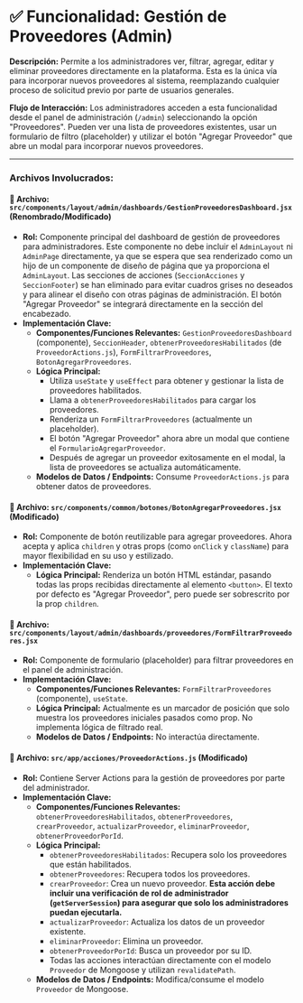 # ✅ Funcionalidad: Gestión de Proveedores (Admin)

**Descripción:** Permite a los administradores ver, filtrar, agregar, editar y eliminar proveedores directamente en la plataforma. Esta es la única vía para incorporar nuevos proveedores al sistema, reemplazando cualquier proceso de solicitud previo por parte de usuarios generales.

**Flujo de Interacción:** Los administradores acceden a esta funcionalidad desde el panel de administración (`/admin`) seleccionando la opción "Proveedores". Pueden ver una lista de proveedores existentes, usar un formulario de filtro (placeholder) y utilizar el botón "Agregar Proveedor" que abre un modal para incorporar nuevos proveedores.

---

### Archivos Involucrados:

#### 📄 **Archivo:** `src/components/layout/admin/dashboards/GestionProveedoresDashboard.jsx` (Renombrado/Modificado)
* **Rol:** Componente principal del dashboard de gestión de proveedores para administradores. Este componente no debe incluir el `AdminLayout` ni `AdminPage` directamente, ya que se espera que sea renderizado como un hijo de un componente de diseño de página que ya proporciona el `AdminLayout`. Las secciones de acciones (`SeccionAcciones` y `SeccionFooter`) se han eliminado para evitar cuadros grises no deseados y para alinear el diseño con otras páginas de administración. El botón "Agregar Proveedor" se integrará directamente en la sección del encabezado.
* **Implementación Clave:**
    * **Componentes/Funciones Relevantes:** `GestionProveedoresDashboard` (componente), `SeccionHeader`, `obtenerProveedoresHabilitados` (de `ProveedorActions.js`), `FormFiltrarProveedores`, `BotonAgregarProveedores`.
    * **Lógica Principal:**
        *   Utiliza `useState` y `useEffect` para obtener y gestionar la lista de proveedores habilitados.
        *   Llama a `obtenerProveedoresHabilitados` para cargar los proveedores.
        *   Renderiza un `FormFiltrarProveedores` (actualmente un placeholder).
        *   El botón "Agregar Proveedor" ahora abre un modal que contiene el `FormularioAgregarProveedor`.
        *   Después de agregar un proveedor exitosamente en el modal, la lista de proveedores se actualiza automáticamente.
    * **Modelos de Datos / Endpoints:** Consume `ProveedorActions.js` para obtener datos de proveedores.

#### 📄 **Archivo:** `src/components/common/botones/BotonAgregarProveedores.jsx` (Modificado)
* **Rol:** Componente de botón reutilizable para agregar proveedores. Ahora acepta y aplica `children` y otras props (como `onClick` y `className`) para mayor flexibilidad en su uso y estilizado.
* **Implementación Clave:**
    * **Lógica Principal:** Renderiza un botón HTML estándar, pasando todas las props recibidas directamente al elemento `<button>`. El texto por defecto es "Agregar Proveedor", pero puede ser sobrescrito por la prop `children`.

#### 📄 **Archivo:** `src/components/layout/admin/dashboards/proveedores/FormFiltrarProveedores.jsx`
* **Rol:** Componente de formulario (placeholder) para filtrar proveedores en el panel de administración.
* **Implementación Clave:**
    * **Componentes/Funciones Relevantes:** `FormFiltrarProveedores` (componente), `useState`.
    * **Lógica Principal:** Actualmente es un marcador de posición que solo muestra los proveedores iniciales pasados como prop. No implementa lógica de filtrado real.
    * **Modelos de Datos / Endpoints:** No interactúa directamente.

#### 📄 **Archivo:** `src/app/acciones/ProveedorActions.js` (Modificado)
* **Rol:** Contiene Server Actions para la gestión de proveedores por parte del administrador.
* **Implementación Clave:**
    * **Componentes/Funciones Relevantes:** `obtenerProveedoresHabilitados`, `obtenerProveedores`, `crearProveedor`, `actualizarProveedor`, `eliminarProveedor`, `obtenerProveedorPorId`.
    * **Lógica Principal:**
        *   `obtenerProveedoresHabilitados`: Recupera solo los proveedores que están habilitados.
        *   `obtenerProveedores`: Recupera todos los proveedores.
        *   `crearProveedor`: Crea un nuevo proveedor. **Esta acción debe incluir una verificación de rol de administrador (`getServerSession`) para asegurar que solo los administradores puedan ejecutarla.**
        *   `actualizarProveedor`: Actualiza los datos de un proveedor existente.
        *   `eliminarProveedor`: Elimina un proveedor.
        *   `obtenerProveedorPorId`: Busca un proveedor por su ID.
        *   Todas las acciones interactúan directamente con el modelo `Proveedor` de Mongoose y utilizan `revalidatePath`.
    * **Modelos de Datos / Endpoints:** Modifica/consume el modelo `Proveedor` de Mongoose.
